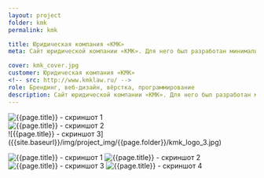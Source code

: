 ```yaml
---
layout: project
folder: kmk
permalink: kmk

title: Юридическая компания «КМК»
meta: Сайт юридической компании «КМК». Для него был разработан минималистичный дизайн, свёрстаны адаптивные страницы, подготовлены шаблоны под Django-фреймворк.

cover: kmk_cover.jpg
customer: Юридическая компания «КМК»
<!-- src: http://www.kmklaw.ru/ -->
role: Брендинг, веб-дизайн, вёрстка, программирование
description: Сайт юридической компании «КМК». Для него был разработан минималистичный дизайн, свёрстаны адаптивные страницы, подготовлены шаблоны под Django-фреймворк.
---
```


<!-- ![{{page.title}} - скриншот 1]({{site.baseurl}}/img/project_img/{{page.folder}}/ekipa_logo.png) -->
<div class="row">
  <div class="col-md-6"><img src="{{site.baseurl}}/img/project_img/{{page.folder}}/kmk_logo_1.jpg" alt="{{page.title}} - скриншот 1"></div>
  <div class="col-md-6"><img src="{{site.baseurl}}/img/project_img/{{page.folder}}/kmk_logo_2.jpg" alt="{{page.title}} - скриншот 2"></div>
</div>
![{{page.title}} - скриншот 3]({{site.baseurl}}/img/project_img/{{page.folder}}/kmk_logo_3.jpg)

![{{page.title}} - скриншот 1]({{site.baseurl}}/img/project_img/{{page.folder}}/kmk_1.jpg)
![{{page.title}} - скриншот 2]({{site.baseurl}}/img/project_img/{{page.folder}}/kmk_2.jpg)
![{{page.title}} - скриншот 3]({{site.baseurl}}/img/project_img/{{page.folder}}/kmk_3.jpg)
![{{page.title}} - скриншот 4]({{site.baseurl}}/img/project_img/{{page.folder}}/kmk_4.jpg)


